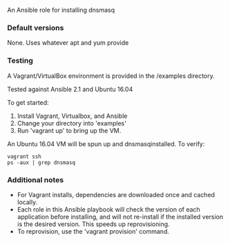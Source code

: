 An Ansible role for installing dnsmasq

### Default versions

None.  Uses whatever apt and yum provide

### Testing

A Vagrant/VirtualBox environment is provided in the /examples directory.
 
Tested against Ansible 2.1 and Ubuntu 16.04


To get started:

1. Install Vagrant, Virtualbox, and Ansible
1. Change your directory into 'examples'
1. Run 'vagrant up' to bring up the VM.

An Ubuntu 16.04 VM will be spun up and dnsmasqinstalled.
To verify:

    vagrant ssh
    ps -aux | grep dnsmasq

### Additional notes

- For Vagrant installs, dependencies are downloaded once and cached locally.
- Each role in this Ansible playbook will check the version of each application before installing, and will not re-install if the installed version is the desired version.  This speeds up reprovisioning.
- To reprovision, use the 'vagrant provision' command.
